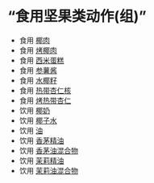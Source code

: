 # “食用坚果类动作(组)”  
- 食用 [椰肉](CoconutMeat.md)  
- 食用 [烤椰肉](CoconutMeatCooked.md)  
- 食用 [西米蛋糕](SagoCake.md)  
- 食用 [参薯酱](YamJam.md)  
- 食用 [水椰籽](NipaSeeds.md)  
- 食用 [热带杏仁核](TropicalAlmondKernels.md)  
- 食用 [烤热带杏仁](TropicalAlmondsRoasted.md)  
- 饮用 [椰奶](LQ_CoconutMilk.md)  
- 饮用 [椰子水](LQ_CoconutWater.md)  
- 饮用 [油](LQ_Oil.md)  
- 饮用 [香茅精油](LQ_OilCitronella.md)  
- 饮用 [香茅油混合物](LQ_OilCitronellaMix.md)  
- 饮用 [茉莉精油](LQ_OilJasmine.md)  
- 饮用 [茉莉油混合物](LQ_OilJasmineMix.md)  


<script>document.title="“食用坚果类动作(组)” - 卡牌生存百科 Card Survival Wiki";</script>